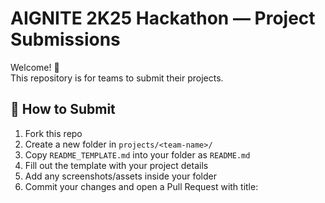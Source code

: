 # AIGNITE 2K25 Hackathon — Project Submissions

Welcome! 🎉  
This repository is for teams to submit their projects.

## 📌 How to Submit

1. Fork this repo
2. Create a new folder in `projects/<team-name>/`
3. Copy `README_TEMPLATE.md` into your folder as `README.md`
4. Fill out the template with your project details
5. Add any screenshots/assets inside your folder
6. Commit your changes and open a Pull Request with title:
